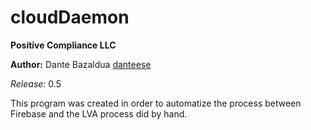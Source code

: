 # cloudDaemon

**Positive Compliance LLC**

**Author:** Dante Bazaldua [danteese](https://github.com/danteese)

*Release:* 0.5

This program was created in order to automatize the process between Firebase and the LVA process did by hand. 
